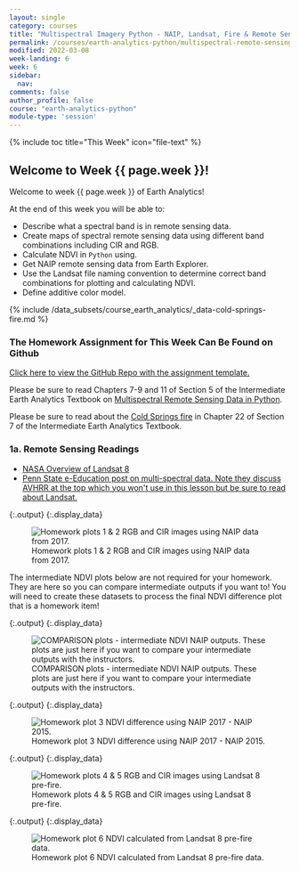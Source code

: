```yaml
---
layout: single
category: courses
title: "Multispectral Imagery Python - NAIP, Landsat, Fire & Remote Sensing"
permalink: /courses/earth-analytics-python/multispectral-remote-sensing-in-python/
modified: 2022-03-08
week-landing: 6
week: 6
sidebar:
  nav:
comments: false
author_profile: false
course: "earth-analytics-python"
module-type: 'session'
---
```

{% include toc title="This Week" icon="file-text" %}

<div class="notice--info" markdown="1">

## <i class="fa fa-ship" aria-hidden="true"></i> Welcome to Week {{ page.week }}!

Welcome to week {{ page.week }} of Earth Analytics!

At the end of this week you will be able to:

* Describe what a spectral band is in remote sensing data.
* Create maps of spectral remote sensing data using different band combinations including CIR and RGB.
* Calculate NDVI in `Python` using.
* Get NAIP remote sensing data from Earth Explorer.
* Use the Landsat file naming convention to determine correct band combinations for plotting and calculating NDVI.
* Define additive color model.

{% include /data_subsets/course_earth_analytics/_data-cold-springs-fire.md %}


</div>

### The Homework Assignment for This Week Can Be Found on Github 


<a href="https://github.com/earthlab-education/ea-python-2020-06-multispectral-remote-sensing-template" target="_blank">Click here to view the GitHub Repo with the assignment template. </a>

Please be sure to read Chapters 7-9 and 11 of Section 5 of the Intermediate Earth Analytics Textbook on <a href="https://www.earthdatascience.org/courses/use-data-open-source-python/multispectral-remote-sensing/">Multispectral Remote Sensing Data in Python</a>. 

Please be sure to read about the <a href="https://www.earthdatascience.org/courses/use-data-open-source-python/data-stories/cold-springs-wildfire/">Cold Springs fire</a> in Chapter 22 of Section 7 of the Intermediate Earth Analytics Textbook. 


### 1a. Remote Sensing Readings

* <a href="https://landsat.gsfc.nasa.gov/satellites/landsat-8/" target="_blank">NASA Overview of Landsat 8</a>
* <a href="https://www.e-education.psu.edu/natureofgeoinfo/c8_p12.html" target="_blank">Penn State e-Education post on multi-spectral data. Note they discuss AVHRR at the top which you won't use in this lesson but be sure to read about Landsat.</a>












{:.output}
{:.display_data}

<figure>

<img src = "{{ site.url }}/images/courses/earth-analytics-python/06-multispectral-remote-sensing-in-python/2017-01-01-wk-06-multispectral-remote-sensing-landsat/2017-01-01-wk-06-multispectral-remote-sensing-landsat_8_0.png" alt = "Homework plots 1 & 2 RGB and CIR images using NAIP data from 2017.">
<figcaption>Homework plots 1 & 2 RGB and CIR images using NAIP data from 2017.</figcaption>

</figure>








The intermediate NDVI plots below are not required for your homework. They are here so you can compare intermediate outputs if you want to! You will need to create these datasets to process the final NDVI difference plot that is a homework item!


{:.output}
{:.display_data}

<figure>

<img src = "{{ site.url }}/images/courses/earth-analytics-python/06-multispectral-remote-sensing-in-python/2017-01-01-wk-06-multispectral-remote-sensing-landsat/2017-01-01-wk-06-multispectral-remote-sensing-landsat_13_0.png" alt = "COMPARISON plots - intermediate NDVI NAIP outputs. These plots are just here if you want to compare your intermediate outputs with the instructors.">
<figcaption>COMPARISON plots - intermediate NDVI NAIP outputs. These plots are just here if you want to compare your intermediate outputs with the instructors.</figcaption>

</figure>





{:.output}
{:.display_data}

<figure>

<img src = "{{ site.url }}/images/courses/earth-analytics-python/06-multispectral-remote-sensing-in-python/2017-01-01-wk-06-multispectral-remote-sensing-landsat/2017-01-01-wk-06-multispectral-remote-sensing-landsat_14_0.png" alt = "Homework plot 3 NDVI difference using NAIP 2017 - NAIP 2015.">
<figcaption>Homework plot 3 NDVI difference using NAIP 2017 - NAIP 2015.</figcaption>

</figure>








{:.output}
{:.display_data}

<figure>

<img src = "{{ site.url }}/images/courses/earth-analytics-python/06-multispectral-remote-sensing-in-python/2017-01-01-wk-06-multispectral-remote-sensing-landsat/2017-01-01-wk-06-multispectral-remote-sensing-landsat_17_0.png" alt = "Homework plots 4 & 5 RGB and CIR images using Landsat 8 pre-fire.">
<figcaption>Homework plots 4 & 5 RGB and CIR images using Landsat 8 pre-fire.</figcaption>

</figure>








{:.output}
{:.display_data}

<figure>

<img src = "{{ site.url }}/images/courses/earth-analytics-python/06-multispectral-remote-sensing-in-python/2017-01-01-wk-06-multispectral-remote-sensing-landsat/2017-01-01-wk-06-multispectral-remote-sensing-landsat_20_0.png" alt = "Homework plot  6 NDVI calculated from Landsat 8 pre-fire data.">
<figcaption>Homework plot  6 NDVI calculated from Landsat 8 pre-fire data.</figcaption>

</figure>



